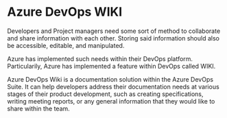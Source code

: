 # Azure DevOps WIKI

Developers and Project managers need some sort of method to collaborate and share information with each other. Storing said information should also be accessible, editable, and manipulated.

Azure has implemented such needs within their DevOps platform. Particularily, Azure has implemented a feature within DevOps called WIKI. 

Azure DevOps Wiki is a documentation solution within the Azure DevOps Suite. It can help developers address their documentation needs at various stages of their product development, such as creating specifications, writing meeting reports, or any general information that they would like to share within the team.